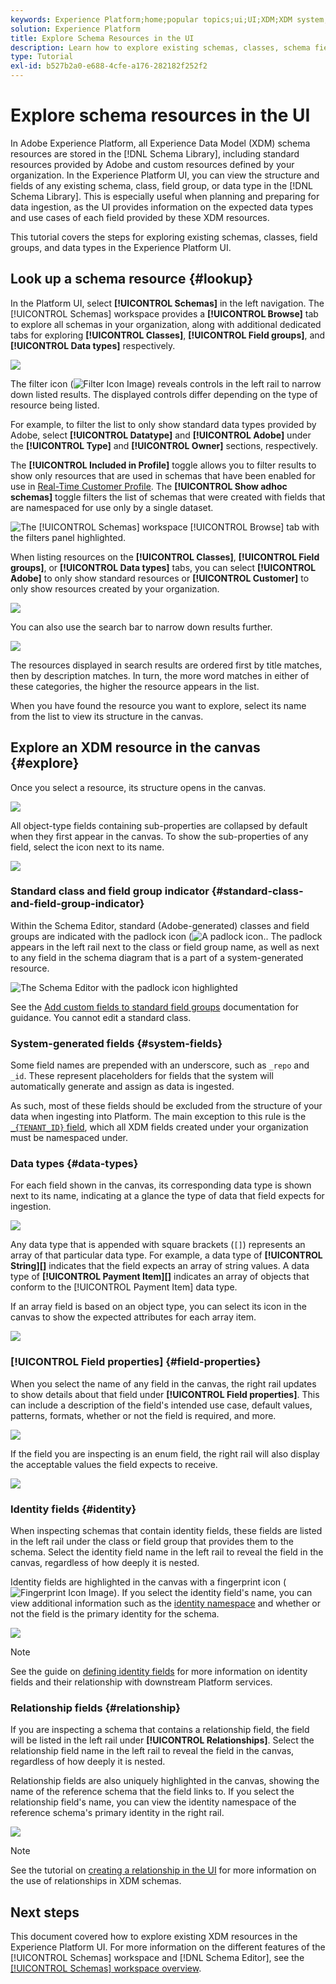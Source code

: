 ```yaml
---
keywords: Experience Platform;home;popular topics;ui;UI;XDM;XDM system;experience data model;Experience data model;Experience Data Model;data model;Data Model;explore;class;field group;data type;schema;
solution: Experience Platform
title: Explore Schema Resources in the UI
description: Learn how to explore existing schemas, classes, schema field groups, and data types in the Experience Platform user interface.
type: Tutorial
exl-id: b527b2a0-e688-4cfe-a176-282182f252f2
---
```

# Explore schema resources in the UI

In Adobe Experience Platform, all Experience Data Model (XDM) schema resources are stored in the [!DNL Schema Library], including standard resources provided by Adobe and custom resources defined by your organization. In the Experience Platform UI, you can view the structure and fields of any existing schema, class, field group, or data type in the [!DNL Schema Library]. This is especially useful when planning and preparing for data ingestion, as the UI provides information on the expected data types and use cases of each field provided by these XDM resources.

This tutorial covers the steps for exploring existing schemas, classes, field groups, and data types in the Experience Platform UI.

## Look up a schema resource {#lookup}

In the Platform UI, select **[!UICONTROL Schemas]** in the left navigation. The [!UICONTROL Schemas] workspace provides a **[!UICONTROL Browse]** tab to explore all schemas in your organization, along with additional dedicated tabs for exploring **[!UICONTROL Classes]**, **[!UICONTROL Field groups]**, and **[!UICONTROL Data types]** respectively.

![](../images/ui/explore/tabs.png)

The filter icon (![Filter Icon Image](/help/images/icons/filter.png)) reveals controls in the left rail to narrow down listed results. The displayed controls differ depending on the type of resource being listed.

For example, to filter the list to only show standard data types provided by Adobe, select **[!UICONTROL Datatype]** and **[!UICONTROL Adobe]** under the **[!UICONTROL Type]** and **[!UICONTROL Owner]** sections, respectively.

The **[!UICONTROL Included in Profile]** toggle allows you to filter results to show only resources that are used in schemas that have been enabled for use in [Real-Time Customer Profile](../../profile/home.md). The **[!UICONTROL Show adhoc schemas]** toggle filters the list of schemas that were created with fields that are namespaced for use only by a single dataset.

![The [!UICONTROL Schemas] workspace [!UICONTROL Browse] tab with the filters panel highlighted.](../images/ui/explore/filter.png)

When listing resources on the **[!UICONTROL Classes]**, **[!UICONTROL Field groups]**, or **[!UICONTROL Data types]** tabs, you can select **[!UICONTROL Adobe]** to only show standard resources or **[!UICONTROL Customer]** to only show resources created by your organization.

![](../images/ui/explore/filter-data-type.png)

You can also use the search bar to narrow down results further.

![](../images/ui/explore/search.png)

The resources displayed in search results are ordered first by title matches, then by description matches. In turn, the more word matches in either of these categories, the higher the resource appears in the list.

When you have found the resource you want to explore, select its name from the list to view its structure in the canvas.

## Explore an XDM resource in the canvas {#explore}

Once you select a resource, its structure opens in the canvas.

![](../images/ui/explore/canvas.png)

All object-type fields containing sub-properties are collapsed by default when they first appear in the canvas. To show the sub-properties of any field, select the icon next to its name.

![](../images/ui/explore/field-expand.png)

### Standard class and field group indicator {#standard-class-and-field-group-indicator}

Within the Schema Editor, standard (Adobe-generated) classes and field groups are indicated with the padlock icon (![A padlock icon.](/help/images/icons/lock-closed.png). The padlock appears in the left rail next to the class or field group name, as well as next to any field in the schema diagram that is a part of a system-generated resource.

![The Schema Editor with the padlock icon highlighted](../images/ui/explore/schema-editor-padlock-icon.png)

See the [Add custom fields to standard field groups](./resources/schemas.md) documentation for guidance. You cannot edit a standard class.

### System-generated fields {#system-fields}

Some field names are prepended with an underscore, such as `_repo` and `_id`. These represent placeholders for fields that the system will automatically generate and assign as data is ingested.

As such, most of these fields should be excluded from the structure of your data when ingesting into Platform. The main exception to this rule is the [`_{TENANT_ID}` field](../api/getting-started.md#know-your-tenant_id), which all XDM fields created under your organization must be namespaced under.

### Data types {#data-types}

For each field shown in the canvas, its corresponding data type is shown next to its name, indicating at a glance the type of data that field expects for ingestion.

![](../images/ui/explore/data-types.png)

Any data type that is appended with square brackets (`[]`) represents an array of that particular data type. For example, a data type of **[!UICONTROL String]\[]** indicates that the field expects an array of string values. A data type of **[!UICONTROL Payment Item]\[]** indicates an array of objects that conform to the [!UICONTROL Payment Item] data type.

If an array field is based on an object type, you can select its icon in the canvas to show the expected attributes for each array item.

![](../images/ui/explore/array-type.png)

### [!UICONTROL Field properties] {#field-properties}

When you select the name of any field in the canvas, the right rail updates to show details about that field under **[!UICONTROL Field properties]**. This can include a description of the field's intended use case, default values, patterns, formats, whether or not the field is required, and more.

![](../images/ui/explore/field-properties.png)

If the field you are inspecting is an enum field, the right rail will also display the acceptable values the field expects to receive.

![](../images/ui/explore/enum-field.png)

### Identity fields {#identity}

When inspecting schemas that contain identity fields, these fields are listed in the left rail under the class or field group that provides them to the schema. Select the identity field name in the left rail to reveal the field in the canvas, regardless of how deeply it is nested.

Identity fields are highlighted in the canvas with a fingerprint icon (![Fingerprint Icon Image](/help/images/icons/identity-service.png)). If you select the identity field's name, you can view additional information such as the [identity namespace](../../identity-service/features/namespaces.md) and whether or not the field is the primary identity for the schema.

![](../images/ui/explore/identity-field.png)

>[!NOTE]
>
>See the guide on [defining identity fields](./fields/identity.md) for more information on identity fields and their relationship with downstream Platform services.

### Relationship fields {#relationship}

If you are inspecting a schema that contains a relationship field, the field will be listed in the left rail under **[!UICONTROL Relationships]**. Select the relationship field name in the left rail to reveal the field in the canvas, regardless of how deeply it is nested.

Relationship fields are also uniquely highlighted in the canvas, showing the name of the reference schema that the field links to. If you select the relationship field's name, you can view the identity namespace of the reference schema's primary identity in the right rail.

![](../images/ui/explore/relationship-field.png)

>[!NOTE]
>
>See the tutorial on [creating a relationship in the UI](../tutorials/relationship-ui.md) for more information on the use of relationships in XDM schemas.

## Next steps

This document covered how to explore existing XDM resources in the Experience Platform UI. For more information on the different features of the [!UICONTROL Schemas] workspace and [!DNL Schema Editor], see the [[!UICONTROL Schemas] workspace overview](./overview.md).
